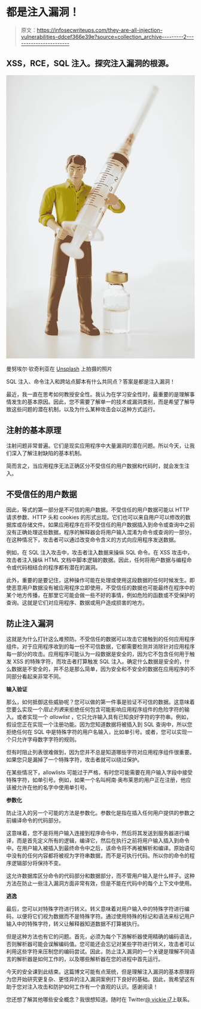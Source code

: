 # 都是注入漏洞！

> 原文：<https://infosecwriteups.com/they-are-all-injection-vulnerabilities-ddcef366e39e?source=collection_archive---------2----------------------->

## XSS，RCE，SQL 注入。探究注入漏洞的根源。

![](img/457218cd8ce90ca2c6c03fa88858fe19.png)

曼努埃尔·钦奇利亚在 [Unsplash](https://unsplash.com?utm_source=medium&utm_medium=referral) 上拍摄的照片

SQL 注入、命令注入和跨站点脚本有什么共同点？答案是都是注入漏洞！

最近，我一直在思考如何教授安全性。我认为在学习安全性时，最重要的是理解事情发生的基本原因。因此，您不需要了解单一的技术或漏洞类别，而是希望了解导致这些问题的潜在机制，以及为什么某种攻击会以这种方式运行。

## 注射的基本原理

注射问题非常普遍。它们是现实应用程序中大量漏洞的潜在问题。所以今天，让我们深入了解注射缺陷的基本机制。

简而言之，当应用程序无法正确区分不受信任的用户数据和代码时，就会发生注入。

## 不受信任的用户数据

因此，等式的第一部分是不可信的用户数据。不受信任的用户数据可能以 HTTP 请求参数、HTTP 头和 cookies 的形式出现。它们也可以来自用户可以修改的数据库或存储文件。如果应用程序在将不受信任的用户数据插入到命令或查询中之前没有正确处理这些数据，程序的解释器会将用户输入混淆为命令或查询的一部分。在这种情况下，攻击者可以通过改变命令含义的方式向应用程序发送数据。

例如，在 SQL 注入攻击中，攻击者注入数据来操纵 SQL 命令。在 XSS 攻击中，攻击者注入操纵 HTML 文档中脚本逻辑的数据。因此，任何将用户数据与编程命令或代码相结合的程序都有潜在的漏洞。

此外，重要的是要记住，这种操作可能在处理或使用这段数据的任何时候发生。即使恶意用户数据没有被应用程序立即使用，不受信任的数据也可能最终在程序中的某个地方传播，在那里它可能会做一些不好的事情，例如危险的函数或不受保护的查询。这就是它们对应用程序、数据或用户造成损害的地方。

## 防止注入漏洞

这就是为什么打针这么难预防。不受信任的数据可以攻击它接触到的任何应用程序组件。对于应用程序收到的每一份不可信数据，它都需要检测并消除针对应用程序每一部分的攻击。应用程序可能认为一段数据是安全的，因为它不包含任何用于触发 XSS 的特殊字符，而攻击者打算触发 SQL 注入。确定什么数据是安全的，什么数据是不安全的，并不总是那么简单，因为安全和不安全的数据在应用程序的不同部分看起来非常不同。

**输入验证**

那么，如何抵御这些威胁呢？您可以做的第一件事是验证不可信的数据。这意味着您要么实现一个*阻止列表*来拒绝任何包含可能影响应用程序组件的危险字符的输入。或者实现一个 *allowlist* ，它只允许输入具有已知良好字符的字符串。例如，假设您正在实现一个注册功能。因为您知道数据将被插入到 SQL 查询中，所以您拒绝任何在 SQL 中是特殊字符的用户名输入，比如单引号。或者，您可以实现一个只允许字母数字字符的规则。

但有时阻止列表很难做到，因为您并不总是知道哪些字符对应用程序组件很重要。如果您只是漏掉了一个特殊字符，攻击者就可以绕过保护。

在某些情况下，allowlists 可能过于严格，有时您可能需要在用户输入字段中接受特殊字符，如单引号。例如，如果一个名叫柯南·奥布莱恩的用户正在注册，他应该被允许在他的名字中使用单引号。

**参数化**

防止注入的另一个可能的方法是参数化。参数化是指在插入任何用户提供的参数之前编译命令的代码部分。

这意味着，您不是将用户输入连接到程序命令中，然后将其发送到服务器进行编译，而是首先定义所有的逻辑，编译它，然后在执行之前将用户输入插入到命令中。在用户输入被插入到最终命令中之后，该命令将不再被解析和编译。原始语句中没有的任何内容都将被视为字符串数据，而不是可执行代码。所以你的命令的程序逻辑部分将保持不变。

这允许数据库区分命令的代码部分和数据部分，而不管用户输入是什么样子。这种方法在防止一些注入漏洞方面非常有效，但是不能在代码中的每个上下文中使用。

**逃逸**

最后，您可以对特殊字符进行转义。转义意味着对用户输入中的特殊字符进行编码，以便将它们视为数据而不是特殊字符。通过使用特殊的标记和语法来标记用户输入中的特殊字符，转义让解释器知道数据不打算被执行。

但是这种方法也有它的问题。首先，必须为每个下游解析器使用精确的编码语法，否则解析器可能会误解编码值。您可能还会忘记对某些字符进行转义，攻击者可以利用这些字符来压制您的编码尝试。因此，防止注入漏洞的一个关键是理解不同语言的解析器是如何工作的，以及哪些解析器在您的进程中首先运行。

今天的安全课到此结束。这篇博文可能有点笼统，但是理解注入漏洞的基本原理将为您开始研究更复杂、更怪异的注入漏洞案例打下良好的基础。因此，我希望这有助于您对注入攻击和防护如何工作有一个直观的认识。感谢阅读！

您还想了解其他哪些安全概念？我很想知道。随时在 Twitter[@ vickie i7](https://twitter.com/vickieli7)上联系。